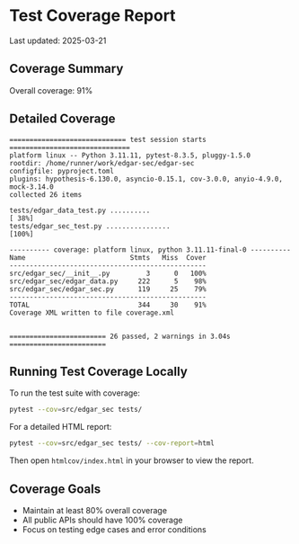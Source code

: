 # Test Coverage Report

Last updated: 2025-03-21

## Coverage Summary

Overall coverage: 91%

## Detailed Coverage

```
============================= test session starts ==============================
platform linux -- Python 3.11.11, pytest-8.3.5, pluggy-1.5.0
rootdir: /home/runner/work/edgar-sec/edgar-sec
configfile: pyproject.toml
plugins: hypothesis-6.130.0, asyncio-0.15.1, cov-3.0.0, anyio-4.9.0, mock-3.14.0
collected 26 items

tests/edgar_data_test.py ..........                                      [ 38%]
tests/edgar_sec_test.py ................                                 [100%]

---------- coverage: platform linux, python 3.11.11-final-0 ----------
Name                          Stmts   Miss  Cover
-------------------------------------------------
src/edgar_sec/__init__.py         3      0   100%
src/edgar_sec/edgar_data.py     222      5    98%
src/edgar_sec/edgar_sec.py      119     25    79%
-------------------------------------------------
TOTAL                           344     30    91%
Coverage XML written to file coverage.xml


======================== 26 passed, 2 warnings in 3.04s ========================
```

## Running Test Coverage Locally

To run the test suite with coverage:

```bash
pytest --cov=src/edgar_sec tests/
```

For a detailed HTML report:

```bash
pytest --cov=src/edgar_sec tests/ --cov-report=html
```

Then open `htmlcov/index.html` in your browser to view the report.

## Coverage Goals

- Maintain at least 80% overall coverage
- All public APIs should have 100% coverage
- Focus on testing edge cases and error conditions
